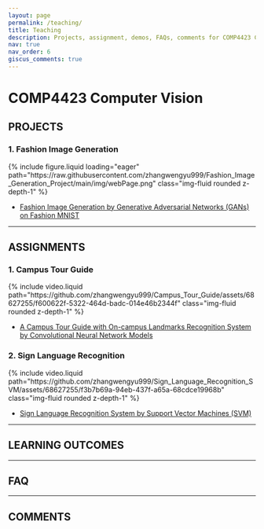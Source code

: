```yaml
---
layout: page
permalink: /teaching/
title: Teaching
description: Projects, assignment, demos, FAQs, comments for COMP4423 Computer Vision course.
nav: true
nav_order: 6
giscus_comments: true
---
```


# COMP4423 Computer Vision

## PROJECTS

### 1. Fashion Image Generation

<div class="row mt-3">
    <div class="col-md mt-3 mt-md-0">
        {% include figure.liquid loading="eager" path="https://raw.githubusercontent.com/zhangwengyu999/Fashion_Image_Generation_Project/main/img/webPage.png" class="img-fluid rounded z-depth-1" %}
    </div>
</div>

- [Fashion Image Generation by Generative Adversarial Networks (GANs) on Fashion MNIST](https://github.com/zhangwengyu999/Fashion_Image_Generation_Project)

---

## ASSIGNMENTS

### 1. Campus Tour Guide

<div class="row mt-3">
    <div class="col-md mt-3 mt-md-0">
        {% include video.liquid path="https://github.com/zhangwengyu999/Campus_Tour_Guide/assets/68627255/f600622f-5322-464d-badc-014e46b2344f" class="img-fluid rounded z-depth-1" %}
    </div>
</div>

- [A Campus Tour Guide with On-campus Landmarks Recognition System by Convolutional Neural Network Models](https://github.com/zhangwengyu999/Campus_Tour_Guide)


### 2. Sign Language Recognition

<div class="row mt-3">
    <div class="col-md mt-3 mt-md-0">
        {% include video.liquid path="https://github.com/zhangwengyu999/Sign_Language_Recognition_SVM/assets/68627255/f3b7b69a-94eb-437f-a65a-68cdce19968b" class="img-fluid rounded z-depth-1" %}
    </div>
</div>

- [Sign Language Recognition System by Support Vector Machines (SVM)](https://github.com/zhangwengyu999/Sign_Language_Recognition_SVM)

---

## LEARNING OUTCOMES

---

## FAQ

---

## COMMENTS
